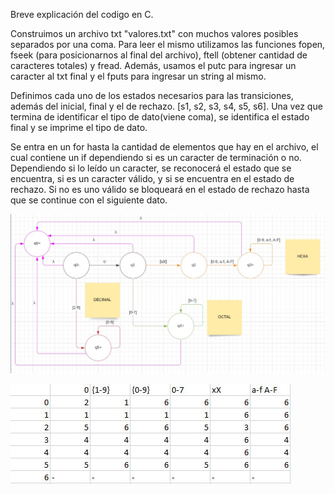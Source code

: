 Breve explicación del codigo en C.

Construimos un archivo txt "valores.txt" con muchos valores posibles separados por una coma. Para leer el mismo utilizamos las funciones
fopen, fseek (para posicionarnos al final del archivo), ftell (obtener cantidad de caracteres totales) y fread. Además, usamos el putc para ingresar un caracter al txt final y el fputs para ingresar un string al mismo.

Definimos cada uno de los estados necesarios para las transiciones, además del inicial, final y el de rechazo. [s1, s2, s3, s4, s5, s6]. Una vez que termina de identificar el tipo de dato(viene coma), se identifica el estado final y se imprime el tipo de dato.

Se entra en un for hasta la cantidad de elementos que hay en el archivo, el cual contiene un if dependiendo si es un caracter de terminación o no. Dependiendo si lo leído un caracter, se reconocerá el estado que se encuentra, si es un caracter válido, y si se encuentra en el estado de rechazo. 
Si no es uno válido se bloqueará en el estado de rechazo hasta que se continue con el siguiente dato.



![TP-Automata](Automata.jpeg)


![Tablita](TablaTp.jpg)
